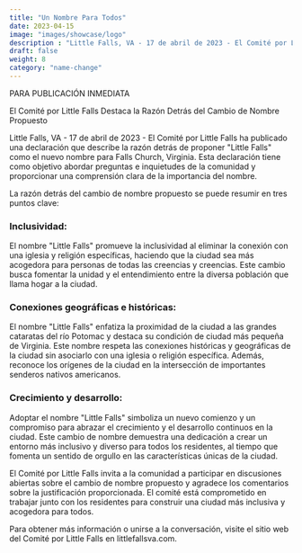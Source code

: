 ```yaml
---
title: "Un Nombre Para Todos"
date: 2023-04-15
image: "images/showcase/logo"
description : "Little Falls, VA - 17 de abril de 2023 - El Comité por Little Falls se enorgullece en anunciar la formación de un nuevo subcomité, enfocado en reclutar voluntarios, mantener el sitio web y redactar comunicados de prensa para impulsar el apoyo al cambio de nombre propuesto de Falls Church, Virginia a Little Falls."
draft: false
weight: 8
category: "name-change"
---
```


PARA PUBLICACIÓN INMEDIATA

El Comité por Little Falls Destaca la Razón Detrás del Cambio de Nombre Propuesto

Little Falls, VA - 17 de abril de 2023 - El Comité por Little Falls ha publicado una declaración que describe la razón detrás de proponer "Little Falls" como el nuevo nombre para Falls Church, Virginia. Esta declaración tiene como objetivo abordar preguntas e inquietudes de la comunidad y proporcionar una comprensión clara de la importancia del nombre.

La razón detrás del cambio de nombre propuesto se puede resumir en tres puntos clave:

### Inclusividad:
El nombre "Little Falls" promueve la inclusividad al eliminar la conexión con una iglesia y religión específicas, haciendo que la ciudad sea más acogedora para personas de todas las creencias y creencias. Este cambio busca fomentar la unidad y el entendimiento entre la diversa población que llama hogar a la ciudad.

### Conexiones geográficas e históricas:
El nombre "Little Falls" enfatiza la proximidad de la ciudad a las grandes cataratas del río Potomac y destaca su condición de ciudad más pequeña de Virginia. Este nombre respeta las conexiones históricas y geográficas de la ciudad sin asociarlo con una iglesia o religión específica. Además, reconoce los orígenes de la ciudad en la intersección de importantes senderos nativos americanos.

### Crecimiento y desarrollo:
Adoptar el nombre "Little Falls" simboliza un nuevo comienzo y un compromiso para abrazar el crecimiento y el desarrollo continuos en la ciudad. Este cambio de nombre demuestra una dedicación a crear un entorno más inclusivo y diverso para todos los residentes, al tiempo que fomenta un sentido de orgullo en las características únicas de la ciudad.

El Comité por Little Falls invita a la comunidad a participar en discusiones abiertas sobre el cambio de nombre propuesto y agradece los comentarios sobre la justificación proporcionada. El comité está comprometido en trabajar junto con los residentes para construir una ciudad más inclusiva y acogedora para todos.

Para obtener más información o unirse a la conversación, visite el sitio web del Comité por Little Falls en littlefallsva.com.

###
